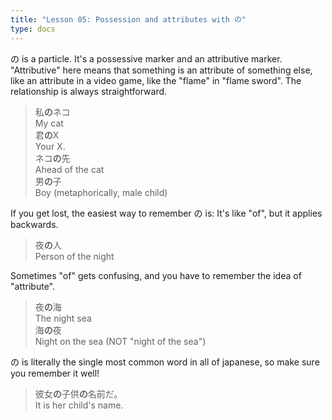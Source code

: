 ```yaml
---
title: "Lesson 05: Possession and attributes with の"
type: docs
---
```



の is a particle. It's a possessive marker and an attributive marker. "Attributive" here means that something is an attribute of something else, like an attribute in a video game, like the "flame" in "flame sword". The relationship is always straightforward.

> 私<b>の</b>ネコ<br>
> My cat<br>
> 君<b>の</b>X<br>
> Your X.<br>
> ネコ<b>の</b>先<br>
> Ahead of the cat<br>
> 男<b>の</b>子<br>
> Boy (metaphorically, male child)


If you get lost, the easiest way to remember の is: It's like "of", but it applies backwards.

> 夜<b>の</b>人<br>
> Person of the night


Sometimes "of" gets confusing, and you have to remember the idea of "attribute".

> 夜<b>の</b>海<br>
> The night sea<br>
> 海<b>の</b>夜<br>
> Night on the sea (NOT "night of the sea")


の is literally the single most common word in all of japanese, so make sure you remember it well!

> 彼女<b>の</b>子供<b>の</b>名前だ。<br>
> It is her child's name.


